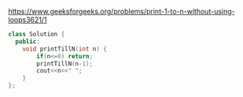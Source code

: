 https://www.geeksforgeeks.org/problems/print-1-to-n-without-using-loops3621/1

```cpp
class Solution {
  public:
    void printTillN(int n) {
        if(n<=0) return;
        printTillN(n-1);
        cout<<n<<" ";
    }
};
```
